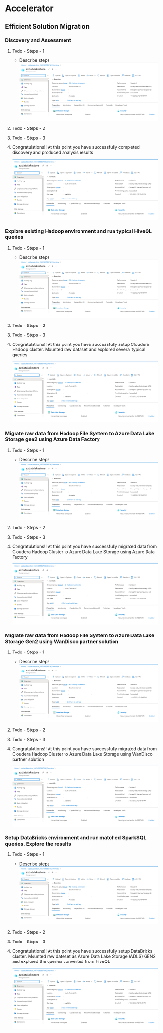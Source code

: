 # Accelerator

## Efficient Solution Migration

### Discovery and Assessment

1. Todo - Steps - 1
    - Describe steps
      ![Tag](./images/ADLS-Provision-complete.png)
2. Todo - Steps - 2
3. Todo - Steps - 3
4. Congratulations!! At this point you have successfully completed discovery and produced analysis results

    ![Successful completion](./images/ADLS-Provision-complete.png)

### Explore existing Hadoop environment and run typical HiveQL queries

1. Todo - Steps - 1
    - Describe steps
      ![Tag](./images/ADLS-Provision-complete.png)
2. Todo - Steps - 2
3. Todo - Steps - 3
4. Congratulations!! At this point you have successfully setup Cloudera Hadoop cluster. Mounted raw dataset and explored several typical queries

    ![Successful completion](./images/ADLS-Provision-complete.png)

### Migrate raw data from Hadoop File System to Azure Data Lake Storage gen2 using Azure Data Factory

1. Todo - Steps - 1
    - Describe steps
      ![Tag](./images/ADLS-Provision-complete.png)
2. Todo - Steps - 2
3. Todo - Steps - 3
4. Congratulations!! At this point you have successfully migrated data from Cloudera Hadoop Cluster to Azure Data Lake Storage using Azure Data Factory

    ![Successful completion](./images/ADLS-Provision-complete.png)

### Migrate raw data from Hadoop File System to Azure Data Lake Storage Gen2 using WanDisco partner solution

1. Todo - Steps - 1
    - Describe steps
      ![Tag](./images/ADLS-Provision-complete.png)
2. Todo - Steps - 2
3. Todo - Steps - 3
4. Congratulations!! At this point you have successfully migrated data from Cloudera Hadoop Cluster to Azure Data Lake Storage using WanDisco partner solution

    ![Successful completion](./images/ADLS-Provision-complete.png)

### Setup DataBricks environment and run matched SparkSQL queries. Explore the results

1. Todo - Steps - 1
    - Describe steps
      ![Tag](./images/ADLS-Provision-complete.png)
2. Todo - Steps - 2
3. Todo - Steps - 3
4. Congratulations!! At this point you have successfully setup DataBricks cluster. Mounted raw dateset as Azure Data Lake Storage (ADLS) GEN2 and explored the queries converted from HiveQL

    ![Successful completion](./images/ADLS-Provision-complete.png)